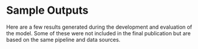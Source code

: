 # Sample Outputs

Here are a few results generated during the development and evaluation of the model. Some of these were not included in the final publication but are based on the same pipeline and data sources.
